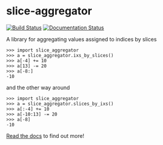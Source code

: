 # slice-aggregator

[![Build Status](https://travis-ci.org/bm371613/slice-aggregator.svg?branch=master)](https://travis-ci.org/bm371613/slice-aggregator)
[![Documentation Status](https://readthedocs.org/projects/slice-aggregator/badge/?version=latest)](http://slice-aggregator.readthedocs.io/en/latest/?badge=latest)

A library for aggregating values assigned to indices by slices

```pydocstring
>>> import slice_aggregator
>>> a = slice_aggregator.ixs_by_slices()
>>> a[-4] += 10
>>> a[13] -= 20
>>> a[-8:]
-10
```

and the other way around

```pydocstring
>>> import slice_aggregator
>>> a = slice_aggregator.slices_by_ixs()
>>> a[:-4] += 10
>>> a[-10:13] -= 20
>>> a[-8]
-10
```

[Read the docs](https://slice-aggregator.readthedocs.io/) to find out more!
